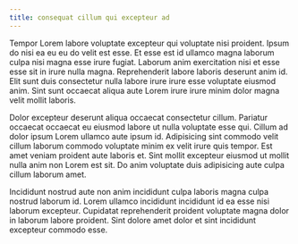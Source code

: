```yaml
---
title: consequat cillum qui excepteur ad
---
```


Tempor Lorem labore voluptate excepteur qui voluptate nisi proident. Ipsum do nisi ea eu eu do velit est esse. Et esse est id ullamco magna laborum culpa nisi magna esse irure fugiat. Laborum anim exercitation nisi et esse esse sit in irure nulla magna. Reprehenderit labore laboris deserunt anim id. Elit sunt duis consectetur nulla labore irure irure esse voluptate eiusmod anim. Sint sunt occaecat aliqua aute Lorem irure irure minim dolor magna velit mollit laboris.

Dolor excepteur deserunt aliqua occaecat consectetur cillum. Pariatur occaecat occaecat eu eiusmod labore ut nulla voluptate esse qui. Cillum ad dolor ipsum Lorem ullamco aute ipsum id. Adipisicing sint commodo velit cillum laborum commodo voluptate minim ex velit irure quis tempor. Est amet veniam proident aute laboris et. Sint mollit excepteur eiusmod ut mollit nulla anim non Lorem est sit. Do anim voluptate duis adipisicing aute culpa cillum laborum amet.

Incididunt nostrud aute non anim incididunt culpa laboris magna culpa nostrud laborum id. Lorem ullamco incididunt incididunt id ea esse nisi laborum excepteur. Cupidatat reprehenderit proident voluptate magna dolor in laborum labore proident. Sint dolore amet dolor et sint incididunt excepteur commodo esse.